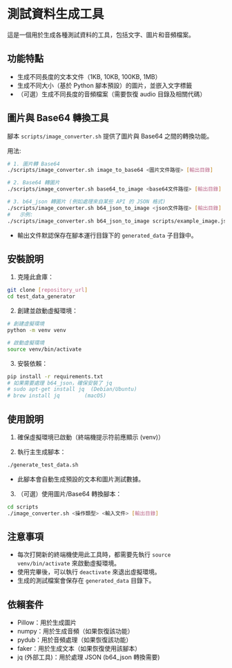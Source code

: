 # 測試資料生成工具

這是一個用於生成各種測試資料的工具，包括文字、圖片和音頻檔案。

## 功能特點

- 生成不同長度的文本文件（1KB, 10KB, 100KB, 1MB）
- 生成不同大小（基於 Python 腳本預設）的圖片，並嵌入文字標籤
- （可選）生成不同長度的音頻檔案（需要恢復 audio 目錄及相關代碼）

## 圖片與 Base64 轉換工具

腳本 `scripts/image_converter.sh` 提供了圖片與 Base64 之間的轉換功能。

用法:
```bash
# 1. 圖片轉 Base64
./scripts/image_converter.sh image_to_base64 <圖片文件路徑> [輸出目錄]

# 2. Base64 轉圖片
./scripts/image_converter.sh base64_to_image <base64文件路徑> [輸出目錄]

# 3. b64_json 轉圖片 (例如處理來自某些 API 的 JSON 格式)
./scripts/image_converter.sh b64_json_to_image <json文件路徑> [輸出目錄]
#   示例:
./scripts/image_converter.sh b64_json_to_image scripts/example_image.json
```
- 輸出文件默認保存在腳本運行目錄下的 `generated_data` 子目錄中。

## 安裝說明

1. 克隆此倉庫：
```bash
git clone [repository_url]
cd test_data_generator
```

2. 創建並啟動虛擬環境：
```bash
# 創建虛擬環境
python -m venv venv

# 啟動虛擬環境
source venv/bin/activate
```

3. 安裝依賴：
```bash
pip install -r requirements.txt
# 如果需要處理 b64_json，確保安裝了 jq
# sudo apt-get install jq  (Debian/Ubuntu)
# brew install jq        (macOS)
```

## 使用說明

1. 確保虛擬環境已啟動（終端機提示符前應顯示 (venv)）

2. 執行主生成腳本：
```bash
./generate_test_data.sh
```
   - 此腳本會自動生成預設的文本和圖片測試數據。

3. （可選）使用圖片/Base64 轉換腳本：
```bash
cd scripts
./image_converter.sh <操作類型> <輸入文件> [輸出目錄]
```

## 注意事項

- 每次打開新的終端機使用此工具時，都需要先執行 `source venv/bin/activate` 來啟動虛擬環境。
- 使用完畢後，可以執行 `deactivate` 來退出虛擬環境。
- 生成的測試檔案會保存在 `generated_data` 目錄下。

## 依賴套件

- Pillow：用於生成圖片
- numpy：用於生成音頻（如果恢復該功能）
- pydub：用於音頻處理（如果恢復該功能）
- faker：用於生成文本（如果恢復使用該腳本）
- jq (外部工具)：用於處理 JSON (b64_json 轉換需要) 